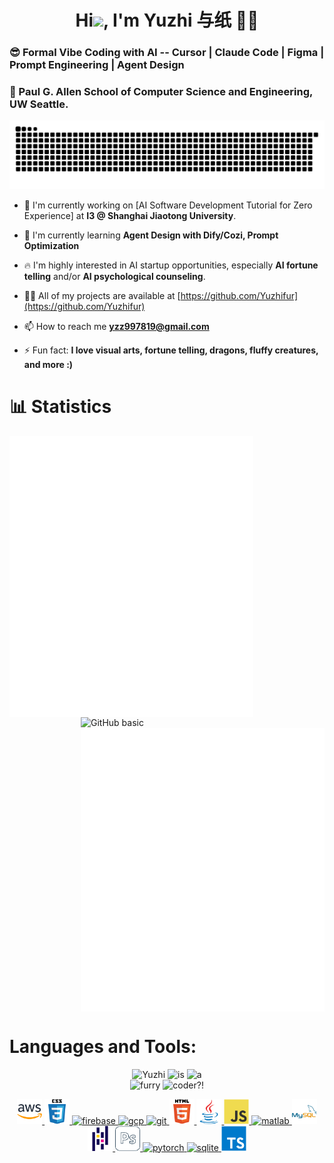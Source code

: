 <p align="center">
<h1 height="200px" align="center">Hi<img src="https://cdn.jsdelivr.net/gh/MaleWeb/picture/images/techblog/hi.gif" width="25">, I'm Yuzhi 与纸 🌈🐳</h1>
</p>
<p align="center">

### 😎 Formal Vibe Coding with AI -- Cursor | Claude Code | Figma | Prompt Engineering | Agent Design
### 💜 Paul G. Allen School of Computer Science and Engineering, UW Seattle.

<div align="center">
  <img src="https://github.com/Yuzhifur/Yuzhifur/blob/output/github-contribution-grid-snake-dark.svg" alt="Snake animation" title="Happy Coding uwu" />
</div>


- 🔭 I'm currently working on [AI Software Development Tutorial for Zero Experience] at **I3 @ Shanghai Jiaotong University**.

- 🌱 I'm currently learning **Agent Design with Dify/Cozi, Prompt Optimization**

- 🔥 I'm highly interested in AI startup opportunities, especially **AI fortune telling** and/or **AI psychological counseling**.

- 👨‍💻 All of my projects are available at [https://github.com/Yuzhifur](https://github.com/Yuzhifur)

- 📫 How to reach me **yzz997819@gmail.com**

- ⚡ Fun fact: **I love visual arts, fortune telling, dragons, fluffy creatures, and more :)**


# 📊 Statistics

[<img align="left" width="390" alt="GitHub basic" src="https://raw.githubusercontent.com/Yuzhifur/Yuzhifur/main/github-basic.svg" />](#)
[<img align="right" style="padding-right:10;" width="390" alt="GitHub basic" src="https://steam-stat.vercel.app/api?profileName=yuzhifur" />](#)
[<img align="right" width="390" alt="GitHub language" src="https://raw.githubusercontent.com/Yuzhifur/Yuzhifur/main/github-languages.svg" />](#)
[<img align="right" width="390" alt="GitHub language" src="https://raw.githubusercontent.com/Yuzhifur/Yuzhifur/main/github-ysdag.svg" />](#)


<br clear="both"/>

# Languages and Tools:
<div align="center">

<!-- Thanks to Logo Author: SAWARATSUKI <3 -->

<img src="https://github.com/jonacruz89/SAWARATSUKI.ServiceLogos/blob/main/C%2CC%23%2CC%2B%2B/All.png" title="Yuzhi" width="210"/>
<img src="https://github.com/jonacruz89/SAWARATSUKI.ServiceLogos/blob/main/React/React.png" title="is" width="300"/>
<img src="https://github.com/jonacruz89/SAWARATSUKI.ServiceLogos/blob/main/Figma/Figma.png" title="a" width="210"/>


<br/>
<img src="https://github.com/jonacruz89/SAWARATSUKI.ServiceLogos/blob/main/Node.js/Node.js.png" title="furry" width="280" />
<img src="https://github.com/jonacruz89/SAWARATSUKI.ServiceLogos/blob/main/Python/Python.png" title="coder?!" width="280"/>
<br/>

<p> <a href="https://aws.amazon.com" target="_blank" rel="noreferrer"> <img src="https://raw.githubusercontent.com/devicons/devicon/master/icons/amazonwebservices/amazonwebservices-original-wordmark.svg" alt="aws" width="40" height="40"/> </a> <a href="https://www.w3schools.com/css/" target="_blank" rel="noreferrer"> <img src="https://raw.githubusercontent.com/devicons/devicon/master/icons/css3/css3-original-wordmark.svg" alt="css3" width="40" height="40"/> </a> <a href="https://firebase.google.com/" target="_blank" rel="noreferrer"> <img src="https://www.vectorlogo.zone/logos/firebase/firebase-icon.svg" alt="firebase" width="40" height="40"/> </a> <a href="https://cloud.google.com" target="_blank" rel="noreferrer"> <img src="https://www.vectorlogo.zone/logos/google_cloud/google_cloud-icon.svg" alt="gcp" width="40" height="40"/> </a> <a href="https://git-scm.com/" target="_blank" rel="noreferrer"> <img src="https://www.vectorlogo.zone/logos/git-scm/git-scm-icon.svg" alt="git" width="40" height="40"/> </a> <a href="https://www.w3.org/html/" target="_blank" rel="noreferrer"> <img src="https://raw.githubusercontent.com/devicons/devicon/master/icons/html5/html5-original-wordmark.svg" alt="html5" width="40" height="40"/> </a> <a href="https://www.java.com" target="_blank" rel="noreferrer"> <img src="https://raw.githubusercontent.com/devicons/devicon/master/icons/java/java-original.svg" alt="java" width="40" height="40"/> </a> <a href="https://developer.mozilla.org/en-US/docs/Web/JavaScript" target="_blank" rel="noreferrer"> <img src="https://raw.githubusercontent.com/devicons/devicon/master/icons/javascript/javascript-original.svg" alt="javascript" width="40" height="40"/> </a> <a href="https://www.mathworks.com/" target="_blank" rel="noreferrer"> <img src="https://upload.wikimedia.org/wikipedia/commons/2/21/Matlab_Logo.png" alt="matlab" width="40" height="40"/> </a> <a href="https://www.mysql.com/" target="_blank" rel="noreferrer"> <img src="https://raw.githubusercontent.com/devicons/devicon/master/icons/mysql/mysql-original-wordmark.svg" alt="mysql" width="40" height="40"/> </a> <a href="https://pandas.pydata.org/" target="_blank" rel="noreferrer"> <img src="https://raw.githubusercontent.com/devicons/devicon/2ae2a900d2f041da66e950e4d48052658d850630/icons/pandas/pandas-original.svg" alt="pandas" width="40" height="40"/> </a> <a href="https://www.photoshop.com/en" target="_blank" rel="noreferrer"> <img src="https://raw.githubusercontent.com/devicons/devicon/master/icons/photoshop/photoshop-line.svg" alt="photoshop" width="40" height="40"/> </a> <a href="https://pytorch.org/" target="_blank" rel="noreferrer"> <img src="https://www.vectorlogo.zone/logos/pytorch/pytorch-icon.svg" alt="pytorch" width="40" height="40"/> </a> <a href="https://www.sqlite.org/" target="_blank" rel="noreferrer"> <img src="https://www.vectorlogo.zone/logos/sqlite/sqlite-icon.svg" alt="sqlite" width="40" height="40"/> </a> <a href="https://www.typescriptlang.org/" target="_blank" rel="noreferrer"> <img src="https://raw.githubusercontent.com/devicons/devicon/master/icons/typescript/typescript-original.svg" alt="typescript" width="40" height="40"/> </a> </p>

  
</div>


